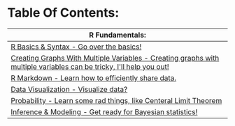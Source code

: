 # Table Of Contents:
| R Fundamentals:
| ---------------
| [R Basics & Syntax - Go over the basics!](https://github.com/BOLTZZ/R/blob/master/R%20Fundamentals/R%20Basics%20%26%20Syntax.md)
| [Creating Graphs With Multiple Variables - Creating graphs with multiple variables can be tricky, I'll help you out!](https://github.com/BOLTZZ/R/blob/master/R%20Fundamentals/Creating%20Graphs%20With%20Multiple%20Variables.md)
| [R Markdown - Learn how to efficiently share data.](https://github.com/BOLTZZ/R/blob/master/R%20Fundamentals/R%20Markdown.md)
| [Data Visualization - Visualize data?](https://github.com/BOLTZZ/R/blob/master/R%20Fundamentals/Data%20Visualization.md)
| [Probability - Learn some rad things, like Centeral Limit Theorem](https://github.com/BOLTZZ/R/blob/master/R%20Fundamentals/Probability.md)
| [Inference & Modeling - Get ready for Bayesian statistics!](https://github.com/BOLTZZ/R/blob/master/R%20Fundamentals/Inference%20And%20Modeling.md)
